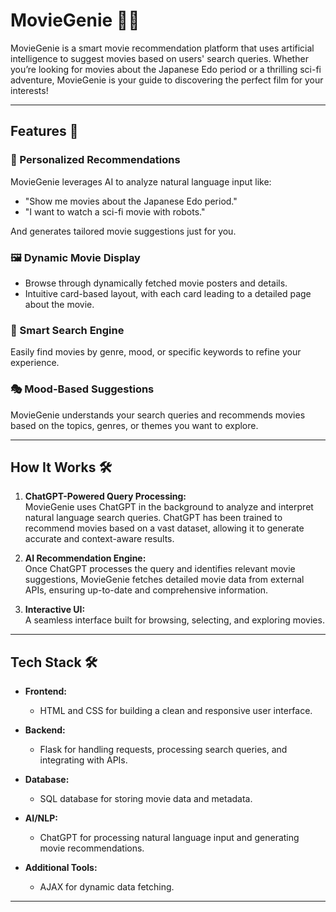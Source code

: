 # MovieGenie 🎥✨  

MovieGenie is a smart movie recommendation platform that uses artificial intelligence to suggest movies based on users' search queries. Whether you’re looking for movies about the Japanese Edo period or a thrilling sci-fi adventure, MovieGenie is your guide to discovering the perfect film for your interests!

---

## Features 🚀  

### 🔮 Personalized Recommendations  
MovieGenie leverages AI to analyze natural language input like:  
- "Show me movies about the Japanese Edo period."
- "I want to watch a sci-fi movie with robots."

And generates tailored movie suggestions just for you.  

### 🖼️ Dynamic Movie Display  
- Browse through dynamically fetched movie posters and details.  
- Intuitive card-based layout, with each card leading to a detailed page about the movie.  

### 🌟 Smart Search Engine  
Easily find movies by genre, mood, or specific keywords to refine your experience.  

### 🎭 Mood-Based Suggestions  
MovieGenie understands your search queries and recommends movies based on the topics, genres, or themes you want to explore.

---

## How It Works 🛠️  

1. **ChatGPT-Powered Query Processing:**  
   MovieGenie uses ChatGPT in the background to analyze and interpret natural language search queries. ChatGPT has been trained to recommend movies based on a vast dataset, allowing it to generate accurate and context-aware results.

2. **AI Recommendation Engine:**  
   Once ChatGPT processes the query and identifies relevant movie suggestions, MovieGenie fetches detailed movie data from external APIs, ensuring up-to-date and comprehensive information.

3. **Interactive UI:**  
   A seamless interface built for browsing, selecting, and exploring movies.  

---

## Tech Stack 🛠️  

- **Frontend:**  
  - HTML and CSS for building a clean and responsive user interface.

- **Backend:**  
  - Flask for handling requests, processing search queries, and integrating with APIs.

- **Database:**  
  - SQL database for storing movie data and metadata.

- **AI/NLP:**  
  - ChatGPT for processing natural language input and generating movie recommendations.

- **Additional Tools:**  
  - AJAX for dynamic data fetching.  

---
